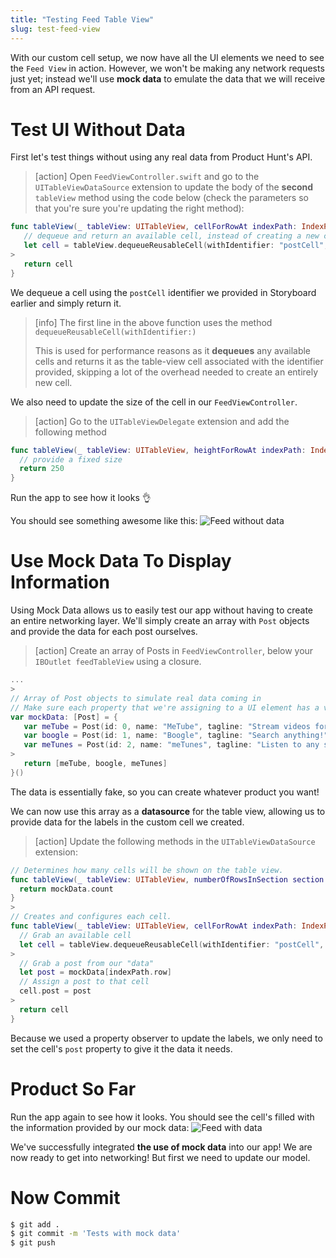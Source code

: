 ```yaml
---
title: "Testing Feed Table View"
slug: test-feed-view
---
```


With our custom cell setup, we now have all the UI elements we need to see the `Feed View` in action. However, we won't be making any network requests just yet; instead we'll use **mock data** to emulate the data that we will receive from an API request.

# Test UI Without Data

First let's test things without using any real data from Product Hunt's API.

> [action]
> Open `FeedViewController.swift` and go to the `UITableViewDataSource` extension to update the body of the **second** `tableView` method using the code below (check the parameters so that you're sure you're updating the right method):
>
```swift
func tableView(_ tableView: UITableView, cellForRowAt indexPath: IndexPath) -> UITableViewCell {
   // dequeue and return an available cell, instead of creating a new cell
   let cell = tableView.dequeueReusableCell(withIdentifier: "postCell", for: indexPath) as! PostTableViewCell
>
   return cell
}
```

We dequeue a cell using the `postCell` identifier we provided in Storyboard earlier and simply return it.

> [info]
> The first line in the above function uses the method `dequeueReusableCell(withIdentifier:)`
>
> This is used for performance reasons as it **dequeues** any available cells and returns it as the table-view cell associated with the identifier provided, skipping a lot of the overhead needed to create an entirely new cell.

We also need to update the size of the cell in our `FeedViewController`.

> [action]
> Go to the `UITableViewDelegate` extension and add the following method
>
```swift
func tableView(_ tableView: UITableView, heightForRowAt indexPath: IndexPath) -> CGFloat {
  // provide a fixed size
  return 250
}
```

Run the app to see how it looks 👌

You should see something awesome like this:
![Feed without data](assets/01_test-ui-without_feed-without-data.png)

# Use Mock Data To Display Information

Using Mock Data allows us to easily test our app without having to create an entire networking layer. We'll simply create an array with `Post` objects and provide the data for each post ourselves.

> [action]
> Create an array of Posts in `FeedViewController`, below your `IBOutlet feedTableView` using a closure.
>
``` swift
...
>
// Array of Post objects to simulate real data coming in
// Make sure each property that we're assigning to a UI element has a value for each mock Post.
var mockData: [Post] = {
   var meTube = Post(id: 0, name: "MeTube", tagline: "Stream videos for free!", votesCount: 25, commentsCount: 4)
   var boogle = Post(id: 1, name: "Boogle", tagline: "Search anything!", votesCount: 1000, commentsCount: 50)
   var meTunes = Post(id: 2, name: "meTunes", tagline: "Listen to any song!", votesCount: 25000, commentsCount: 590)
>
   return [meTube, boogle, meTunes]
}()
```

The data is essentially fake, so you can create whatever product you want!

We can now use this array as a **datasource** for the table view, allowing us to provide data for the labels in the custom cell we created.

> [action]
> Update the following methods in the `UITableViewDataSource` extension:
>
```swift
// Determines how many cells will be shown on the table view.
func tableView(_ tableView: UITableView, numberOfRowsInSection section: Int) -> Int {
  return mockData.count
}
>
// Creates and configures each cell.
func tableView(_ tableView: UITableView, cellForRowAt indexPath: IndexPath) -> UITableViewCell {
  // Grab an available cell
  let cell = tableView.dequeueReusableCell(withIdentifier: "postCell", for: indexPath) as! PostTableViewCell
>
  // Grab a post from our "data"
  let post = mockData[indexPath.row]
  // Assign a post to that cell
  cell.post = post
>
  return cell
}
```

Because we used a property observer to update the labels, we only need to set the cell's `post` property to give it the data it needs.

# Product So Far

Run the app again to see how it looks. You should see the cell's filled with the information provided by our mock data:
![Feed with data](assets/02_use-mock-data_feed-with-data.png)

We've successfully integrated **the use of mock data** into our app! We are now ready to get into networking! But first we need to update our model.

# Now Commit

```bash
$ git add .
$ git commit -m 'Tests with mock data'
$ git push
```

